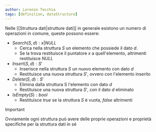 ```yaml
---
author: Lorenzo Tecchia
tags: [definition, dataStructure]
---
```

Nelle [[Struttura dati|strutture dati]]  in generale esistono un numero di operazioni in comune, queste possono essere:
- $Search(S, d): x | NULL$ 
	- Cerca nella struttura $S$ un elemento che possiede il dato $d$.
	- Se la trova restituisce il puntatore $x$ a quell'elemento, altrimenti restituisce $NULL$
- $Insert(S,d): S'$
	- Inserisce nella struttura $S$ un nuovo elemento con dato $d$
	- Restituisce una nuova struttura $S'$, ovvero con l'elemento inserito
- $Delete(S,d):S'$
	- Elimina dalla struttura S l'elemento con dato $d$
	- Restituisce una nuova struttura $S'$, con il dato $d$ eliminato
- $IsEmpty(S): bool$
	- Restituisce $true$ se la struttura $S$ è vuota, $false$ altrimenti

>[!important] 
>Ovviamente ogni struttura può avere delle proprie operazioni e proprietà specifiche per la struttura dati in sé

